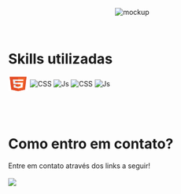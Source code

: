 <p align = "center">
  <img src ="https://github.com/user-attachments/assets/3393353e-e2cd-4f1a-bac4-67aa3354802d" alt = "mockup"/>
</p>
<br>

<div id="leng">
<h1>Skills utilizadas</h1>

 <img align="center" alt="HTML" height="30" width="40" src="https://raw.githubusercontent.com/devicons/devicon/master/icons/html5/html5-original.svg">
  <img align="center" alt="CSS" height="30" width="40" src="https://cdn.jsdelivr.net/gh/devicons/devicon/icons/css3/css3-original.svg">
  <img align="center" alt="Js" height="30" width="40" src="https://cdn.jsdelivr.net/gh/devicons/devicon/icons/javascript/javascript-original.svg">
      <img align="center" alt="CSS" height="30" width="40" src="https://cdn.jsdelivr.net/gh/devicons/devicon/icons/sass/sass-original.svg">
  <img align="center" alt="Js" height="30" width="40" src="https://cdn.jsdelivr.net/gh/devicons/devicon/icons/photoshop/photoshop-plain.svg">

</div>
<br>
<br>
<br>

<div id="contato">
<h1>Como entro em contato?</h1>

Entre em contato através dos links a seguir!
<br>
<br>
<a href="https://github.com/pabloedusilva" target="_blank"><img src="https://img.shields.io/badge/GitHub-100000?style=for-the-badge&logo=github&logoColor=white" target="_blank"></a>

</div>
<br>
<br>
<br>
